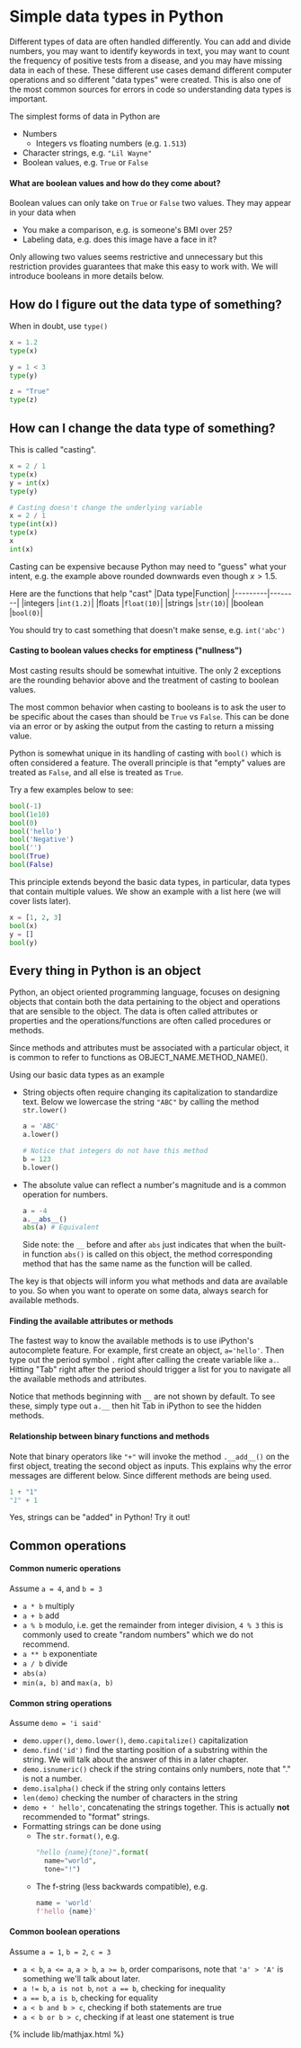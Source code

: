 # Simple data types in Python

Different types of data are often handled differently. You can add and divide
numbers, you may want to identify keywords in text, you may want to count
the frequency of positive tests from a disease, and you may have missing data
in each of these.
These different use cases demand different computer operations and so different
"data types" were created. This is also one of the most common sources for
errors in code so understanding data types is important.

The simplest forms of data in Python are
- Numbers
  - Integers vs floating numbers (e.g. `1.513`)
- Character strings, e.g. `"Lil Wayne"`
- Boolean values, e.g. `True` or `False`

#### What are boolean values and how do they come about?

Boolean values can only take on `True` or `False` two values. They may
appear in your data when
- You make a comparison, e.g. is someone's BMI over 25?
- Labeling data, e.g. does this image have a face in it?

Only allowing two values seems restrictive and unnecessary but this
restriction provides guarantees that make this easy to work with.
We will introduce booleans in more details below.

## How do I figure out the data type of something?

When in doubt, use `type()`
```python
x = 1.2
type(x)

y = 1 < 3
type(y)

z = "True"
type(z)
```

## How can I change the data type of something?

This is called "casting".

```python
x = 2 / 1
type(x)
y = int(x)
type(y)

# Casting doesn't change the underlying variable
x = 2 / 1
type(int(x))
type(x)
x
int(x)
```

Casting can be expensive because Python may need to "guess"
what your intent, e.g. the example above rounded downwards even though $x > 1.5$.

Here are the functions that help "cast"
|Data type|Function|
|---------|--------|
|integers |`int(1.2)`|
|floats   |`float(10)`|
|strings  |`str(10)`|
|boolean  |`bool(0)`|

You should try to cast something that doesn't make sense, e.g. `int('abc')`
#### Casting to boolean values checks for emptiness ("nullness")

Most casting results should be somewhat intuitive. The only 2 exceptions are the
rounding behavior above and the treatment of casting to boolean values.

The most common behavior when casting to booleans is to ask the user to
be specific about the cases than should be `True` vs `False`. This can be
done via an error or by asking the output from the casting to return a missing
value.

Python is somewhat unique in its handling of casting with `bool()` which is
often considered a feature. The overall principle is that "empty" values are
treated as `False`, and all else is treated as `True`.

Try a few examples below to see:
```python
bool(-1)
bool(1e10)
bool(0)
bool('hello')
bool('Negative')
bool('')
bool(True)
bool(False)
```

This principle extends beyond the basic data types, in particular, data types
that contain multiple values. We show an example with a list here (we will cover
lists later).
```python
x = [1, 2, 3]
bool(x)
y = []
bool(y)
```


## Every thing in Python is an object

Python, an object oriented programming language, focuses
on designing objects that contain both the data pertaining to the object
and operations that are sensible to the object. The data is often called
attributes or properties and the operations/functions are often called
procedures or methods.

Since methods and attributes must be associated with a particular object,
it is common to refer to functions as OBJECT_NAME.METHOD_NAME().

Using our basic data types as an example
- String objects often require changing its capitalization to standardize
  text. Below we lowercase the string `"ABC"` by calling the method `str.lower()`
  ```python
  a = 'ABC'
  a.lower()

  # Notice that integers do not have this method
  b = 123
  b.lower()
  ```
- The absolute value can reflect a number's magnitude and is a common
  operation for numbers.
  ```python
  a = -4
  a.__abs__()
  abs(a) # Equivalent
  ```
  Side note: the `__` before and after `abs` just indicates that when
  the built-in function `abs()` is called on this object, the method
  corresponding method that has the same name as the function will be
  called.

The key is that objects will inform you what methods and data are
available to you. So when you want to operate on some data, always
search for available methods.

#### Finding the available attributes or methods

The fastest way to know the available methods is to use iPython's
autocomplete feature. For example, first create an object, `a='hello'`.
Then type out the period symbol `.` right after calling the create variable
like `a.`. Hitting "Tab" right after the period should trigger a list
for you to navigate all the available methods and attributes.

Notice that methods beginning with `__` are not shown by default. To see
these, simply type out `a.__` then hit Tab in iPython to see the hidden methods.

#### Relationship between binary functions and methods

Note that binary operators like `"+"` will invoke the method `.__add__()`
on the first object, treating the second object as inputs. This explains why
the error messages are different below. Since different methods are being used.

```python
1 + "1"
"1" + 1
```

Yes, strings can be "added" in Python! Try it out!

## Common operations

#### Common numeric operations
Assume `a = 4`, and `b = 3`
- `a * b` multiply
- `a + b` add
- `a % b` modulo, i.e. get the remainder from integer division, `4 % 3`
  this is commonly used to create "random numbers" which we do not
  recommend. 
- `a ** b` exponentiate
- `a / b` divide
- `abs(a)`
- `min(a, b)` and `max(a, b)`

#### Common string operations
Assume `demo = 'i said'`
- `demo.upper()`, `demo.lower()`, `demo.capitalize()` capitalization
- `demo.find('id')` find the starting position of a substring within the string.
  We will talk about the answer of this in a later chapter.
- `demo.isnumeric()` check if the string contains only numbers, note that "." is not
  a number.
- `demo.isalpha()` check if the string only contains letters
- `len(demo)` checking the number of characters in the string
- `demo + ' hello'`, concatenating the strings together.
  This is actually **not** recommended to "format" strings.
- Formatting strings can be done using
  - The `str.format()`, e.g.
    ```python
    "hello {name}{tone}".format(
      name="world",
      tone="!")
    ```
  - The f-string (less backwards compatible), e.g.
    ```python
    name = 'world'
    f'hello {name}'
    ```

#### Common boolean operations
Assume `a = 1`, `b = 2`, `c = 3`
- `a < b`, `a <= a`, `a > b`, `a >= b`, order comparisons, note that
  `'a' > 'A'` is something we'll talk about later.
- `a != b`, `a is not b`, `not a == b`, checking for inequality
- `a == b`, `a is b`, checking for equality
- `a < b and b > c`, checking if both statements are true
- `a < b or b > c`, checking if at least one statement is true


{% include lib/mathjax.html %}
